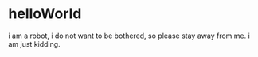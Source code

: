 # helloWorld
i am a robot, i do not want to be bothered, so please stay away from me.
i am just kidding.
